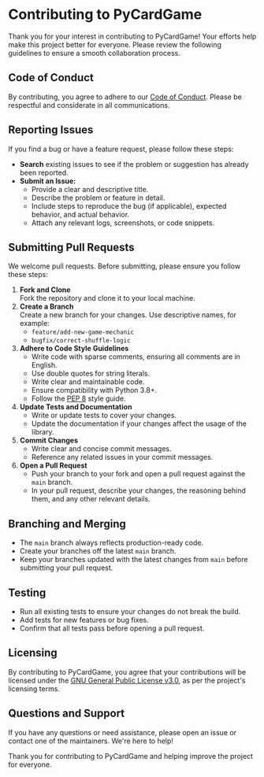 # Contributing to PyCardGame

Thank you for your interest in contributing to PyCardGame! Your efforts help
make this project better for everyone. Please review the following guidelines to
ensure a smooth collaboration process.

## Code of Conduct

By contributing, you agree to adhere to our [Code of Conduct](CODE_OF_CONDUCT).
Please be respectful and considerate in all communications.

## Reporting Issues

If you find a bug or have a feature request, please follow these steps:

- **Search** existing issues to see if the problem or suggestion has already
  been reported.
- **Submit an Issue:**  
  - Provide a clear and descriptive title.
  - Describe the problem or feature in detail.
  - Include steps to reproduce the bug (if applicable), expected behavior, and
    actual behavior.
  - Attach any relevant logs, screenshots, or code snippets.

## Submitting Pull Requests

We welcome pull requests. Before submitting, please ensure you follow these
steps:

1. **Fork and Clone**  
   Fork the repository and clone it to your local machine.
2. **Create a Branch**  
   Create a new branch for your changes. Use descriptive names, for example:  
   - `feature/add-new-game-mechanic`
   - `bugfix/correct-shuffle-logic`
3. **Adhere to Code Style Guidelines**  
   - Write code with sparse comments, ensuring all comments are in English.
   - Use double quotes for string literals.
   - Write clear and maintainable code.
   - Ensure compatibility with Python 3.8+.
   - Follow the [PEP 8](https://pep8.org/) style guide.
4. **Update Tests and Documentation**  
   - Write or update tests to cover your changes.
   - Update the documentation if your changes affect the usage of the library.
5. **Commit Changes**  
   - Write clear and concise commit messages.
   - Reference any related issues in your commit messages.
6. **Open a Pull Request**  
   - Push your branch to your fork and open a pull request against the `main`
     branch.
   - In your pull request, describe your changes, the reasoning behind them, and
     any other relevant details.

## Branching and Merging

- The `main` branch always reflects production-ready code.
- Create your branches off the latest `main` branch.
- Keep your branches updated with the latest changes from `main` before
  submitting your pull request.

## Testing

- Run all existing tests to ensure your changes do not break the build.
- Add tests for new features or bug fixes.
- Confirm that all tests pass before opening a pull request.

## Licensing

By contributing to PyCardGame, you agree that your contributions will be
licensed under the [GNU General Public License v3.0](LICENSE), as per the
project's licensing terms.

## Questions and Support

If you have any questions or need assistance, please open an issue or contact
one of the maintainers. We're here to help!

Thank you for contributing to PyCardGame and helping improve the project for
everyone.
